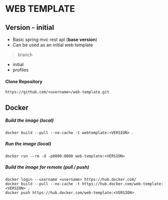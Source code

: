# WEB TEMPLATE

## Version - initial

* Basic spring mvc rest api (**base version**)
* Can be used as an initial web template
 
> branch 
* initial
* profiles


#### Clone Repository
```
https://github.com/<username>/web-template.git
```

## Docker

##### Build the image (local)
```
docker build --pull --no-cache -t webtemplate:<VERSION> .
```

##### Run the image (local)
```
docker run --rm -d -p8080:8080 web-template:<VERSION>
```

##### Build the image for remote (pull / push)
```
docker login --username <username> https://hub.docker.com/
docker build --pull --no-cache -t https://hub.docker.com/web-template:<VERSION> .
docker push https://hub.docker.com/web-template:<VERSION>
```
